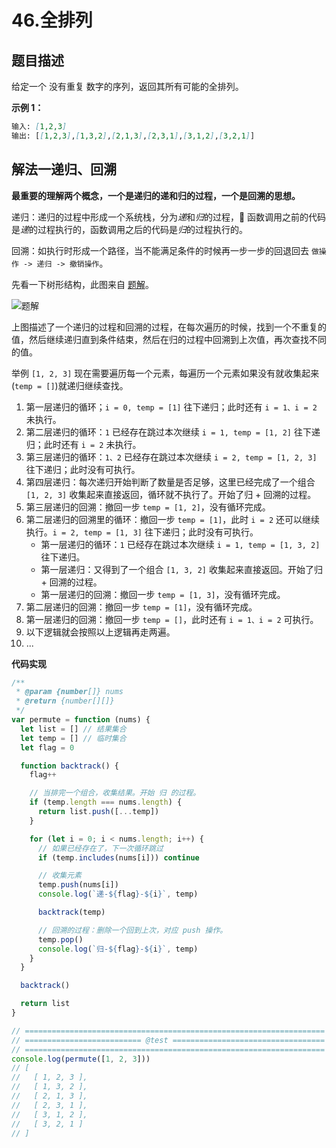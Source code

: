 # 46.全排列

## 题目描述

给定一个 没有重复 数字的序列，返回其所有可能的全排列。

**示例 1：**

```md
输入: [1,2,3]
输出: [[1,2,3],[1,3,2],[2,1,3],[2,3,1],[3,1,2],[3,2,1]]
```

## 解法一递归、回溯

**最重要的理解两个概念，一个是递归的递和归的过程，一个是回溯的思想。**

递归：递归的过程中形成一个系统栈，分为*递*和*归*的过程， 函数调用之前的代码是*递*的过程执行的，函数调用之后的代码是*归*的过程执行的。

回溯：如执行时形成一个路径，当不能满足条件的时候再一步一步的回退回去 `做操作 -> 递归 -> 撤销操作`。

先看一下树形结构，此图来自 [题解](https://leetcode-cn.com/problems/permutations/solution/hui-su-suan-fa-python-dai-ma-java-dai-ma-by-liweiw)。

![题解](https://pic.leetcode-cn.com/0bf18f9b86a2542d1f6aa8db6cc45475fce5aa329a07ca02a9357c2ead81eec1-image.png)

上图描述了一个递归的过程和回溯的过程，在每次遍历的时候，找到一个不重复的值，然后继续递归直到条件结束，然后在归的过程中回溯到上次值，再次查找不同的值。

举例 `[1, 2, 3]` 现在需要遍历每一个元素，每遍历一个元素如果没有就收集起来(`temp = []`)就递归继续查找。

1. 第一层递归的循环；`i = 0, temp = [1]` 往下递归；此时还有 `i = 1、i = 2` 未执行。
2. 第二层递归的循环：`1` 已经存在跳过本次继续 `i = 1, temp = [1, 2]` 往下递归；此时还有 `i = 2` 未执行。
3. 第三层递归的循环：`1、2` 已经存在跳过本次继续 `i = 2, temp = [1, 2, 3]` 往下递归；此时没有可执行。
4. 第四层递归：每次递归开始判断了数量是否足够，这里已经完成了一个组合 `[1, 2, 3]` 收集起来直接返回，循环就不执行了。开始了归 + 回溯的过程。
5. 第三层递归的回溯：撤回一步 `temp = [1, 2]`，没有循环完成。
6. 第二层递归的回溯里的循环：撤回一步 `temp = [1]`，此时 `i = 2` 还可以继续执行。`i = 2, temp = [1, 3]` 往下递归；此时没有可执行。
   - 第一层递归的循环：`1` 已经存在跳过本次继续 `i = 1, temp = [1, 3, 2]` 往下递归。
   - 第一层递归：又得到了一个组合 `[1, 3, 2]` 收集起来直接返回。开始了归 + 回溯的过程。
   - 第一层递归的回溯：撤回一步 `temp = [1, 3]`，没有循环完成。
7. 第二层递归的回溯：撤回一步 `temp = [1]`，没有循环完成。
8. 第一层递归的回溯：撤回一步 `temp = []`，此时还有 `i = 1、i = 2` 可执行。
9. 以下逻辑就会按照以上逻辑再走两遍。
10. ...

**代码实现**

```js
/**
 * @param {number[]} nums
 * @return {number[][]}
 */
var permute = function (nums) {
  let list = [] // 结果集合
  let temp = [] // 临时集合
  let flag = 0

  function backtrack() {
    flag++

    // 当排完一个组合，收集结果。开始 归 的过程。
    if (temp.length === nums.length) {
      return list.push([...temp])
    }

    for (let i = 0; i < nums.length; i++) {
      // 如果已经存在了，下一次循环跳过
      if (temp.includes(nums[i])) continue

      // 收集元素
      temp.push(nums[i])
      console.log(`递-${flag}-${i}`, temp)

      backtrack(temp)

      // 回溯的过程：删除一个回到上次，对应 push 操作。
      temp.pop()
      console.log(`归-${flag}-${i}`, temp)
    }
  }

  backtrack()

  return list
}

// ===================================================================
// ========================== @test ==================================
// ===================================================================
console.log(permute([1, 2, 3]))
// [
//   [ 1, 2, 3 ],
//   [ 1, 3, 2 ],
//   [ 2, 1, 3 ],
//   [ 2, 3, 1 ],
//   [ 3, 1, 2 ],
//   [ 3, 2, 1 ]
// ]
```
